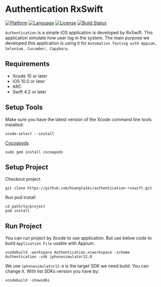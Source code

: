 # Authentication RxSwift
[![Platform](http://img.shields.io/badge/platform-ios-blue.svg?style=flat
)](https://developer.apple.com/iphone/index.action)
[![Language](http://img.shields.io/badge/language-swift-brightgreen.svg?style=flat
)](https://developer.apple.com/swift)
[![License](http://img.shields.io/badge/license-MIT-lightgrey.svg?style=flat
)](http://mit-license.org)
[![Build Status](https://travis-ci.org/hoangtaiki/authentication-rxswift.svg)](https://travis-ci.org/hoangtaiki/authentication-rxswift)

`Authentication` is a simple iOS application is developed by RxSwift. This application simulate how user log in the system. The main purpose we developed this application is using it for `Automation Testing with Appium, Selenium, Cucumber, Capybara`.


## Requirements
- Xcode 10 or later
- iOS 10.0 or later
- ARC
- Swift 4.2 or later

## Setup Tools

Make sure you have the latest version of the Xcode command line tools installed:
```
xcode-select --install
```

[Cocoapods](https://cocoapods.org/)
```
sudo gem install cocoapods
```

## Setup Project

Checkout project
```
git clone https://github.com/hoangtaiki/authentication-rxswift.git
```

Run pod install
```
cd path/to/project
pod install
```

## Run Project

You can run project by Xcode to use application. But use below code to build `Application File` usable with Appium. 
```
xcodebuild -workspace Authentication.xcworkspace -scheme Authentication -sdk iphonesimulator12.0
```
We use `iphonesimulator12.0` is the target SDK we need build. You can change it. With list SDKs version you have by:
```
xcodebuild -showsdks
```
